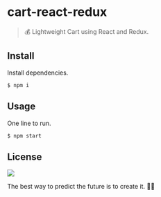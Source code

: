 # cart-react-redux

> 💰 Lightweight Cart using React and Redux.

## Install

Install dependencies.
```
$ npm i
```

## Usage

One line to run.
```
$ npm start
```

## License

![](https://img.shields.io/github/license/cuongw/cart-react-redux.svg?style=flat-square)

<!-- INSPIRATIONAL_QUOTE_START -->
The best way to predict the future is to create it.
🧑‍💻
<!-- INSPIRATIONAL_QUOTE_END -->
